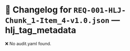 # 📝 Changelog for `REQ-001-HLJ-Chunk_1-Item_4-v1.0.json` — **hlj_tag_metadata**

❌ No audit.yaml found.
